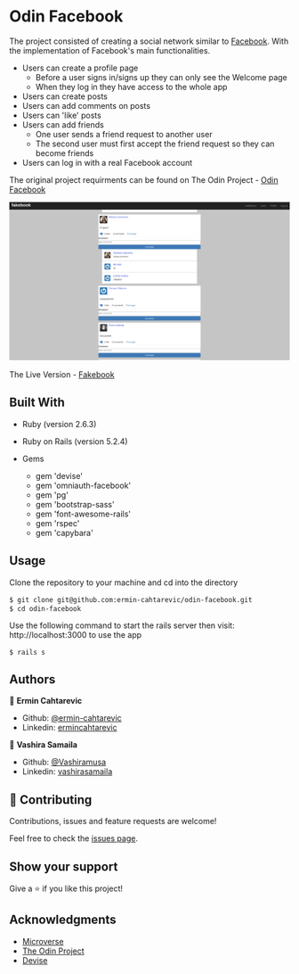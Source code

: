 # Odin Facebook

 The project consisted of creating a social network similar to [Facebook](facebook.com). With the implementation of Facebook's main functionalities.
 - Users can create a profile page
   - Before a user signs in/signs up they can only see the Welcome page
   - When they log in they have access to the whole app
 - Users can create posts
 - Users can add comments on posts
 - Users can 'like' posts
 - Users can add friends
   - One user sends a friend request to another user
   - The second user must first accept the friend request so they can become friends
 - Users can log in with a real Facebook account


 The original project requirments can be found on The Odin Project - [Odin Facebook](https://www.theodinproject.com/courses/ruby-on-rails/lessons/final-project )

 ![screenshot](./fakebook-desktop.png)

 The Live Version - [Fakebook](https://afternoon-river-58456.herokuapp.com/)


## Built With

- Ruby (version 2.6.3)
- Ruby on Rails (version 5.2.4)

- Gems
  - gem 'devise'
  - gem 'omniauth-facebook'
  - gem 'pg'
  - gem 'bootstrap-sass'
  - gem 'font-awesome-rails'
  - gem 'rspec'
  - gem 'capybara'

## Usage

Clone the repository to your machine and cd into the directory

````
$ git clone git@github.com:ermin-cahtarevic/odin-facebook.git
$ cd odin-facebook
````
Use the following command to start the rails server then visit: http://localhost:3000 to use the app
````
$ rails s
````
## Authors

👤 **Ermin Cahtarevic**

- Github: [@ermin-cahtarevic](https://github.com/ermin-cahtarevic)
- Linkedin: [ermincahtarevic](https://www.linkedin.com/in/ermincahtarevic/)

👤 **Vashira Samaila**

- Github: [@Vashiramusa](https://github.com/Vashiramusa)
- Linkedin: [vashirasamaila](https://www.linkedin.com/in/vashirasamaila/)

## 🤝 Contributing

Contributions, issues and feature requests are welcome!

Feel free to check the [issues page](https://github.com/ermin-cahtarevic/odin-facebook/issues).

## Show your support

Give a ⭐️ if you like this project!

## Acknowledgments

- [Microverse](https://www.microverse.org/)
- [The Odin Project](https://www.theodinproject.com/)
- [Devise](https://github.com/heartcombo/devise)
